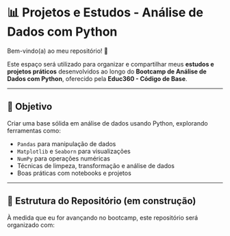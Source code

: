 # 📊 Projetos e Estudos - Análise de Dados com Python

Bem-vindo(a) ao meu repositório! 👋

Este espaço será utilizado para organizar e compartilhar meus **estudos e projetos práticos** desenvolvidos ao longo do **Bootcamp de Análise de Dados com Python**, oferecido pela **Educ360 - Código de Base**.

---

## 🚀 Objetivo

Criar uma base sólida em análise de dados usando Python, explorando ferramentas como:

- `Pandas` para manipulação de dados
- `Matplotlib` e `Seaborn` para visualizações
- `NumPy` para operações numéricas
- Técnicas de limpeza, transformação e análise de dados
- Boas práticas com notebooks e projetos

---

## 📁 Estrutura do Repositório (em construção)

À medida que eu for avançando no bootcamp, este repositório será organizado com:


